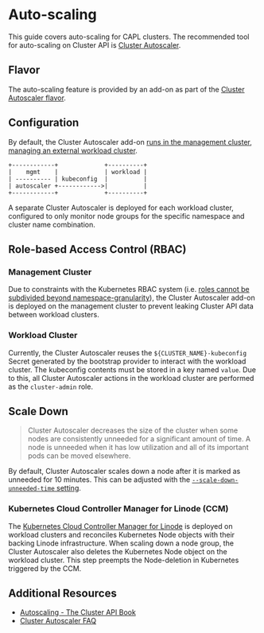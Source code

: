 # Auto-scaling

This guide covers auto-scaling for CAPL clusters. The recommended tool for auto-scaling on Cluster API is [Cluster
Autoscaler](https://www.github.com/kubernetes/autoscaler/tree/master/cluster-autoscaler#cluster-autoscaler).

## Flavor

The auto-scaling feature is provided by an add-on as part of the [Cluster Autoscaler
flavor](./flavors/cluster-autoscaler.md).

## Configuration

By default, the Cluster Autoscaler add-on [runs in the management cluster, managing an external workload
cluster](https://cluster-api.sigs.k8s.io/tasks/automated-machine-management/autoscaling#autoscaler-running-in-management-cluster-using-service-account-credentials-with-separate-workload-cluster).

```
+------------+             +----------+
|    mgmt    |             | workload |
| ---------- | kubeconfig  |          |
| autoscaler +------------>|          |
+------------+             +----------+
```

A separate Cluster Autoscaler is deployed for each workload cluster, configured to only monitor node groups for the
specific namespace and cluster name combination.

## Role-based Access Control (RBAC)

### Management Cluster

Due to constraints with the Kubernetes RBAC system (i.e. [roles cannot be subdivided beyond
namespace-granularity](https://www.github.com/kubernetes/kubernetes/issues/56582)), the Cluster Autoscaler add-on is
deployed on the management cluster to prevent leaking Cluster API data between workload clusters.

### Workload Cluster

Currently, the Cluster Autoscaler reuses the `${CLUSTER_NAME}-kubeconfig` Secret generated by the bootstrap provider to
interact with the workload cluster. The kubeconfig contents must be stored in a key named `value`. Due to this, all
Cluster Autoscaler actions in the workload cluster are performed as the `cluster-admin` role.

## Scale Down

> Cluster Autoscaler decreases the size of the cluster when some nodes are consistently unneeded for a significant
> amount of time. A node is unneeded when it has low utilization and all of its important pods can be moved elsewhere.

By default, Cluster Autoscaler scales down a node after it is marked as unneeded for 10 minutes. This can be adjusted
with the [`--scale-down-unneeded-time`
setting](https://www.github.com/kubernetes/autoscaler/blob/master/cluster-autoscaler/FAQ.md#how-can-i-modify-cluster-autoscaler-reaction-time).

### Kubernetes Cloud Controller Manager for Linode (CCM)

The [Kubernetes Cloud Controller Manager for
Linode](https://www.github.com/linode/linode-cloud-controller-manager?tab=readme-ov-file#the-purpose-of-the-ccm) is
deployed on workload clusters and reconciles Kubernetes Node objects with their backing Linode infrastructure. When
scaling down a node group, the Cluster Autoscaler also deletes the Kubernetes Node object on the workload cluster. This
step preempts the Node-deletion in Kubernetes triggered by the CCM.

## Additional Resources

- [Autoscaling - The Cluster API Book](https://cluster-api.sigs.k8s.io/tasks/automated-machine-management/autoscaling)
- [Cluster Autoscaler
  FAQ](https://www.github.com/kubernetes/autoscaler/tree/master/cluster-autoscaler#cluster-autoscaler)
